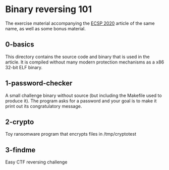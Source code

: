 # Binary reversing 101

The exercise material accompanying the [ECSP 2020](https://overons.kpn/en/news/2020/kpn-publiceert-7e-editie-van-de-european-cyber-security-perspectives) article of the same name, as well as some bonus material.

## 0-basics

This directory contains the source code and binary that is used in the article.
It is compiled without many modern protection mechanisms as a x86 32-bit ELF binary.

## 1-password-checker

A small challenge binary without source (but including the Makefile used to produce it).
The program asks for a password and your goal is to make it print out its congratulatory message.

## 2-crypto

Toy ransomware program that encrypts files in /tmp/cryptotest

## 3-findme

Easy CTF reversing challenge
